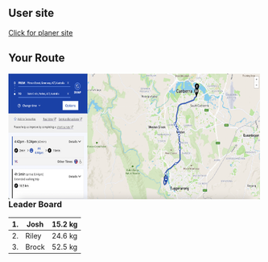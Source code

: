 ## User site 
[Click for planer site](Planner_veiw.md) 

## Your Route

<img align="left" width="500" height="250" src="./Route.png">

### Leader Board
| 1. 	| Josh  	| 15.2 kg 	
|----	|-------	|---------	
| 2. 	| Riley 	| 24.6 kg 	
| 3. 	| Brock 	| 52.5 kg 	
